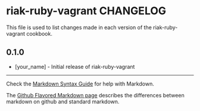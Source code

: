 riak-ruby-vagrant CHANGELOG
===========================

This file is used to list changes made in each version of the riak-ruby-vagrant cookbook.

0.1.0
-----
- [your_name] - Initial release of riak-ruby-vagrant

- - -
Check the [Markdown Syntax Guide](http://daringfireball.net/projects/markdown/syntax) for help with Markdown.

The [Github Flavored Markdown page](http://github.github.com/github-flavored-markdown/) describes the differences between markdown on github and standard markdown.
